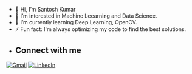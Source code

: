 - 👋 Hi, I’m Santosh Kumar
- 👀 I’m interested in Machine Leearning and Data Science.
- 🌱 I’m currently learning Deep Learning, OpenCV.
- ⚡ Fun fact:  I'm always optimizing my code to find the best solutions.

* ## Connect with me
[![Gmail](https://img.shields.io/badge/-Gmail-D14836?style=flat&logo=gmail&logoColor=white)](mailto:santosh.perla9@gmail.com)
[![LinkedIn](https://img.shields.io/badge/-LinkedIn-0077B5?style=flat&logo=linkedin&logoColor=white)](https://www.linkedin.com/in/santosh-kumar-perla/)

<!---
santoshperla/santoshperla is a ✨ special ✨ repository because its `README.md` (this file) appears on your GitHub profile.
You can click the Preview link to take a look at your changes.
--->
